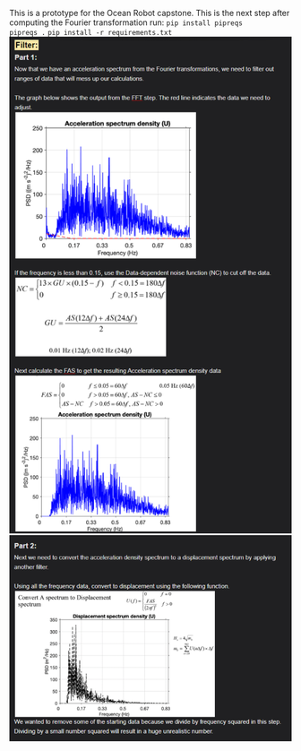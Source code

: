 This is a prototype for the Ocean Robot capstone. This is the next step after computing the Fourier transformation
run: 
    `pip install pipreqs`     
    `pipreqs .`
    `pip install -r requirements.txt`
![screenshot](https://github.com/alexgpitts/Ocean-Robot-Capstone-Filter-Prototype/blob/main/Notes/part1.png?raw=true)
![screenshot](https://github.com/alexgpitts/Ocean-Robot-Capstone-Filter-Prototype/blob/main/Notes/part2.png?raw=true)